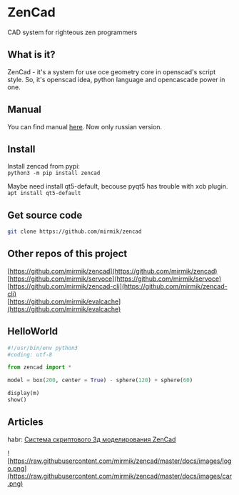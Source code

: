 ZenCad
======
CAD system for righteous zen programmers

What is it?
-----------
ZenCad - it's a system for use oce geometry core in openscad's script style.
So, it's  openscad idea, python language and opencascade power in one.  

Manual
------
You can find manual [here](https://mirmik.github.io/zencad/). Now only russian version.

Install
-------  
Install zencad from pypi:  
```python3 -m pip install zencad ```

Maybe need install qt5-default, becouse pyqt5 has trouble with xcb plugin.  
```apt install qt5-default ```


Get source code
---------------
```sh
git clone https://github.com/mirmik/zencad
```

Other repos of this project
---------------------------
[https://github.com/mirmik/zencad](https://github.com/mirmik/zencad)  
[https://github.com/mirmik/servoce](https://github.com/mirmik/servoce)  
[https://github.com/mirmik/zencad-cli](https://github.com/mirmik/zencad-cli)  
[https://github.com/mirmik/evalcache](https://github.com/mirmik/evalcache)  

HelloWorld
----------
```python
#!/usr/bin/env python3
#coding: utf-8

from zencad import *

model = box(200, center = True) - sphere(120) + sphere(60)

display(m)
show()
```

Articles
--------
habr: [Система скриптового 3д моделирования ZenCad](https://habr.com/ru/post/443140/)

![https://raw.githubusercontent.com/mirmik/zencad/master/docs/images/logo.png](https://raw.githubusercontent.com/mirmik/zencad/master/docs/images/car.png)

